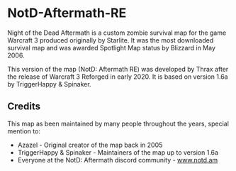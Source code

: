 # NotD-Aftermath-RE

Night of the Dead Aftermath is a custom zombie survival map for the game Warcraft 3 produced originally by Starlite. It was the most downloaded survival map and was awarded Spotlight Map status by Blizzard in May 2006.

This version of the map (NotD: Aftermath RE) was developed by Thrax after the release of Warcraft 3 Reforged in early 2020. It is based on version 1.6a by TriggerHappy & Spinaker.

## Credits
This map as been maintained by many people throughout the years, special mention to:
* Azazel - Original creator of the map back in 2005
* TriggerHappy & Spinaker - Maintainers of the map up to version 1.6a
* Everyone at the NotD: Aftermath discord community - www.notd.am
